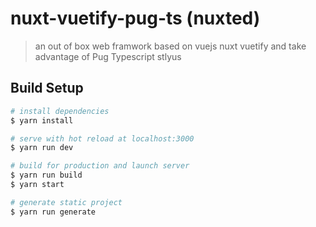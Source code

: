 # nuxt-vuetify-pug-ts (nuxted)

> an out of box web framwork based on vuejs nuxt vuetify and take advantage of Pug Typescript stlyus

## Build Setup

```bash
# install dependencies
$ yarn install

# serve with hot reload at localhost:3000
$ yarn run dev

# build for production and launch server
$ yarn run build
$ yarn start

# generate static project
$ yarn run generate
```
